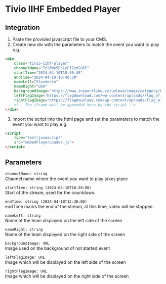 # Tivio IIHF Embedded Player
## Integration
1. Paste the provided javascript file to your CMS.
2. Create new div with the parameters to match the event you want to play e.g.

```html
<div
    class="tivio-iihf-player"
    channelName="7tl6We5FhLyCfZcmSG6F"
    startTime="2024-04-10T10:36:30"
    endTime="2024-04-10T10:40:30"
    nameLeft="Slovensko"
    nameRight="USA"
    backgroundImage="https://www.insportline.cz/upload/image/category/Ledni-hokej.png"
    leftFlagImage="https://flagdownload.com/wp-content/uploads/Flag_of_Slovakia_Flat_Square-128x128.png"
    rightFlagImage="https://flagdownload.com/wp-content/uploads/Flag_of_United_States_Flat_Square-128x128.png">
    <!-- The iframe will be appended here by the script -->
</div>
```

3. Import the script into the html page and set the parameters to match the event you want to play e.g.

```html
<script
    type="text/javascript"
    src="embedPlayerLoader.js">
</script>
```



## Parameters
`channelName: string`\
Channel name where the event you want to play takes place

`startTime: string (2024-04-10T10:30:00)`\
Start of the stream, used for the countdown.

`endTime: string (2024-04-10T12:30:00)`\
endTime marks the end of the stream, at this time, video will be stopped.

`nameLeft: string`\
Name of the team displayed on the left side of the screen

`nameRight: string`\
Name of the team displayed on the right side of the screen

`backgroundImage: URL`\
Image used on the background of not started event

`leftFlagImage: URL`\
Image which will be displayed on the left side of the screen

`rightFlagImage: URL`\
Image which will be displayed on the right side of the screen
